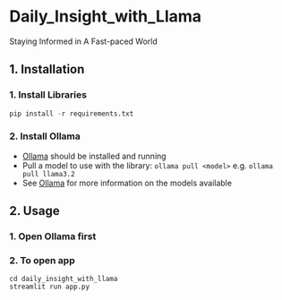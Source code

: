# Daily_Insight_with_Llama
Staying Informed in A Fast-paced World
## 1. Installation
### 1. Install Libraries
```python
pip install -r requirements.txt
```
### 2. Install Ollama
- [Ollama](https://ollama.com/download) should be installed and running
- Pull a model to use with the library: ```ollama pull <model>``` e.g. ```ollama pull llama3.2```
- See [Ollama](https://ollama.com/search) for more information on the models available

## 2. Usage
### 1. Open Ollama first
### 2. To open app
```
cd daily_insight_with_llama
streamlit run app.py
```
